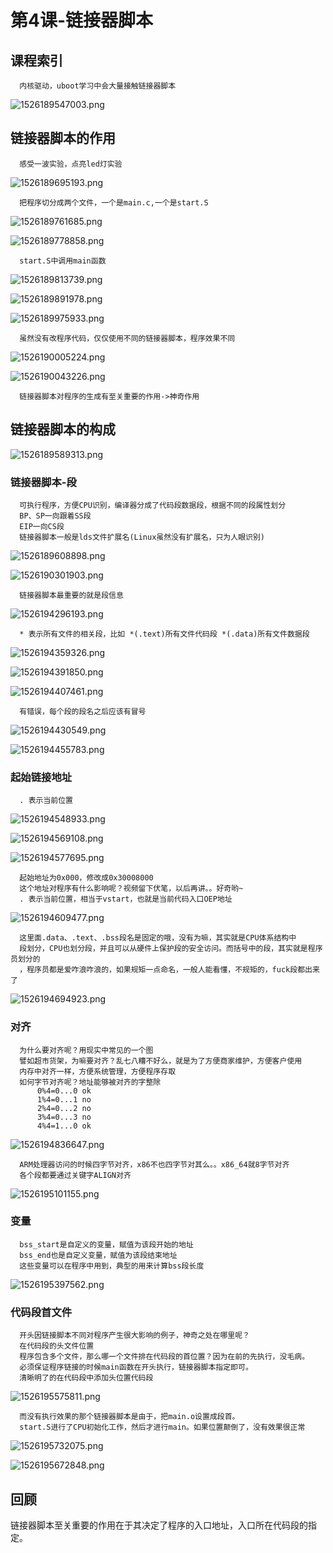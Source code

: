 # 第4课-链接器脚本

## 课程索引

      内核驱动，uboot学习中会大量接触链接器脚本

![1526189547003.png](image/1526189547003.png)

## 链接器脚本的作用

      感受一波实验，点亮led灯实验

![1526189695193.png](image/1526189695193.png)

      把程序切分成两个文件，一个是main.c,一个是start.S

![1526189761685.png](image/1526189761685.png)

![1526189778858.png](image/1526189778858.png)

      start.S中调用main函数

![1526189813739.png](image/1526189813739.png)

![1526189891978.png](image/1526189891978.png)

![1526189975933.png](image/1526189975933.png)

      虽然没有改程序代码，仅仅使用不同的链接器脚本，程序效果不同

![1526190005224.png](image/1526190005224.png)

![1526190043226.png](image/1526190043226.png)

      链接器脚本对程序的生成有至关重要的作用->神奇作用





## 链接器脚本的构成

![1526189589313.png](image/1526189589313.png)

### 链接器脚本-段

      可执行程序，方便CPU识别，编译器分成了代码段数据段，根据不同的段属性划分
      BP、SP一向跟着SS段
      EIP一向CS段
      链接器脚本一般是lds文件扩展名(Linux虽然没有扩展名，只为人眼识别)

![1526189608898.png](image/1526189608898.png)

![1526190301903.png](image/1526190301903.png)

      链接器脚本最重要的就是段信息

![1526194296193.png](image/1526194296193.png)

      * 表示所有文件的相关段，比如 *(.text)所有文件代码段 *(.data)所有文件数据段

![1526194359326.png](image/1526194359326.png)

![1526194391850.png](image/1526194391850.png)

![1526194407461.png](image/1526194407461.png)

      有错误，每个段的段名之后应该有冒号

![1526194430549.png](image/1526194430549.png)

![1526194455783.png](image/1526194455783.png)

### 起始链接地址

      . 表示当前位置

![1526194548933.png](image/1526194548933.png)

![1526194569108.png](image/1526194569108.png)

![1526194577695.png](image/1526194577695.png)

      起始地址为0x000，修改成0x30008000
      这个地址对程序有什么影响呢？视频留下伏笔，以后再讲。。好奇哟~
      . 表示当前位置，相当于vstart，也就是当前代码入口OEP地址

![1526194609477.png](image/1526194609477.png)

      这里面.data、.text、.bss段名是固定的哦，没有为嘛，其实就是CPU体系结构中
      段划分，CPU也划分段，并且可以从硬件上保护段的安全访问。而括号中的段，其实就是程序员划分的
      ，程序员都是爱咋浪咋浪的，如果规矩一点命名，一般人能看懂，不规矩的，fuck段都出来了

![1526194694923.png](image/1526194694923.png)


### 对齐

      为什么要对齐呢？用现实中常见的一个图
      譬如超市货架，为嘛要对齐？乱七八糟不好么，就是为了方便商家维护，方便客户使用
      内存中对齐一样，方便系统管理，方便程序存取
      如何字节对齐呢？地址能够被对齐的字整除
          0%4=0...0 ok
          1%4=0...1 no
          2%4=0...2 no
          3%4=0...3 no
          4%4=1...0 ok

![1526194836647.png](image/1526194836647.png)

      ARM处理器访问的时候四字节对齐，x86不也四字节对其么。。x86_64就8字节对齐
      各个段都要通过关键字ALIGN对齐

![1526195101155.png](image/1526195101155.png)

### 变量

      bss_start是自定义的变量，赋值为该段开始的地址
      bss_end也是自定义变量，赋值为该段结束地址
      这些变量可以在程序中用到，典型的用来计算bss段长度

![1526195397562.png](image/1526195397562.png)

### 代码段首文件

      开头因链接脚本不同对程序产生很大影响的例子，神奇之处在哪里呢？
      在代码段的头文件位置
      程序包含多个文件，那么哪一个文件排在代码段的首位置？因为在前的先执行，没毛病。
      必须保证程序链接的时候main函数在开头执行，链接器脚本指定即可。
      清晰明了的在代码段中添加头位置代码段

![1526195575811.png](image/1526195575811.png)

      而没有执行效果的那个链接器脚本是由于，把main.o设置成段首。
      start.S进行了CPU初始化工作，然后才进行main。如果位置颠倒了，没有效果很正常

![1526195732075.png](image/1526195732075.png)

![1526195672848.png](image/1526195672848.png)

## 回顾

链接器脚本至关重要的作用在于其决定了程序的入口地址，入口所在代码段的指定。
